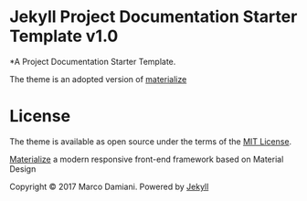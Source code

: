 # Jekyll Project Documentation Starter Template v1.0

*A Project Documentation Starter Template.

The theme is an adopted version of [materialize](https://github.com/macrod68/jekyll-materialize-starter-template)

# License

The theme is available as open source under the terms of the [MIT License][2].

[Materialize][3] a  modern responsive front-end framework based on Material Design

Copyright © 2017 Marco Damiani. Powered by <a href="http://jekyllrb.com">Jekyll</a>

[2]: https://opensource.org/licenses/MIT
[3]: http://materializecss.com/
